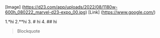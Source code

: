 

[Image] (https://d23.com/app/uploads/2022/08/1180w-600h_080222_marvel-d23-expo_00.jpg)
[Link] (https://www.google.com/)

1.*hi
2.**hi 
3. # hi
4. ## hi


>Blockquote 
